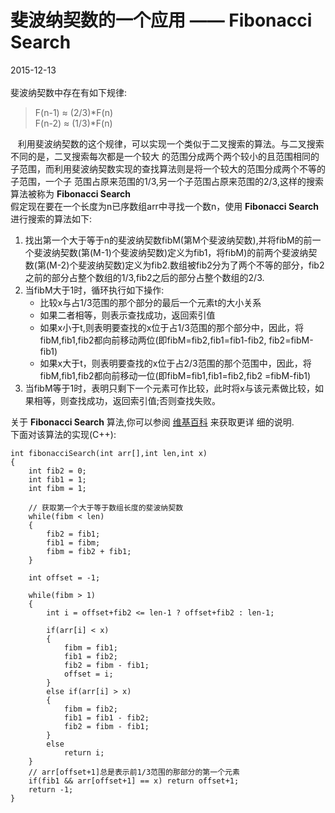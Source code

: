 # 斐波纳契数的一个应用 —— Fibonacci Search         
2015-12-13    <br />           
斐波纳契数中存在有如下规律:            

> F(n-1) &approx; (2/3)*F(n)        
> F(n-2) &approx; (1/3)*F(n)        

&nbsp;&nbsp;&nbsp;利用斐波纳契数的这个规律，可以实现一个类似于二叉搜索的算法。与二叉搜索不同的是，二叉搜索每次都是一个较大
的范围分成两个两个较小的且范围相同的子范围，而利用斐波纳契数实现的查找算法则是将一个较大的范围分成两个不等的子范围，一个子
范围占原来范围的1/3,另一个子范围占原来范围的2/3,这样的搜索算法被称为 **Fibonacci Search**            
假定现在要在一个长度为n已序数组arr中寻找一个数n，使用 **Fibonacci Search** 进行搜索的算法如下:          

1. 找出第一个大于等于n的斐波纳契数fibM(第M个斐波纳契数),并将fibM的前一个斐波纳契数(第(M-1)个斐波纳契数)定义为fib1，将fibM)的前两个斐波纳契数(第(M-2)个斐波纳契数)定义为fib2.数组被fib2分为了两个不等的部分，fib2之前的部分占整个数组的1/3,fib2之后的部分占整个数组的2/3.                       
2. 当fibM大于1时，循环执行如下操作:             
	- 比较x与占1/3范围的那个部分的最后一个元素t的大小关系       
	- 如果二者相等，则表示查找成功，返回索引值
	- 如果x小于t,则表明要查找的x位于占1/3范围的那个部分中，因此，将fibM,fib1,fib2都向前移动两位(即fibM=fib2,fib1=fib1-fib2,
	fib2=fibM-fib1)      
	- 如果x大于t，则表明要查找的x位于占2/3范围的那个范围中，因此，将fibM,fib1,fib2都向前移动一位(即fibM=fib1,fib1=fib2,fib2
	=fibM-fib1)      
3. 当fibM等于1时，表明只剩下一个元素可作比较，此时将x与该元素做比较，如果相等，则查找成功，返回索引值;否则查找失败。     

关于 **Fibonacci Search** 算法,你可以参阅 [维基百科](https://en.wikipedia.org/wiki/Fibonacci_search_technique) 来获取更详
细的说明.           
下面对该算法的实现(C++):       

    int fibonacciSearch(int arr[],int len,int x)
    {
    	int fib2 = 0;
    	int fib1 = 1;
    	int fibm = 1;
    
		// 获取第一个大于等于数组长度的斐波纳契数
    	while(fibm < len)
    	{
    		fib2 = fib1;
    		fib1 = fibm;
    		fibm = fib2 + fib1;
    	}
    
    	int offset = -1;
    
    	while(fibm > 1)
    	{
    		int i = offset+fib2 <= len-1 ? offset+fib2 : len-1;
    
    		if(arr[i] < x)
    		{
    			fibm = fib1;
    			fib1 = fib2;
    			fib2 = fibm - fib1;
    			offset = i;
    		}
    		else if(arr[i] > x)
    		{
    			fibm = fib2;
    			fib1 = fib1 - fib2;
    			fib2 = fibm - fib1;
    		}
    		else
    			return i;
    	}
		// arr[offset+1]总是表示前1/3范围的那部分的第一个元素
		if(fib1 && arr[offset+1] == x) return offset+1;
		return -1;
	}
